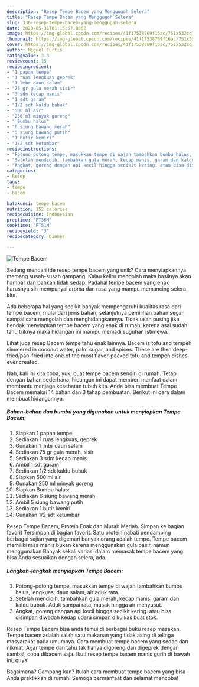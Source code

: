 ```yaml
---
description: "Resep Tempe Bacem yang Menggugah Selera"
title: "Resep Tempe Bacem yang Menggugah Selera"
slug: 336-resep-tempe-bacem-yang-menggugah-selera
date: 2020-05-31T01:15:57.806Z
image: https://img-global.cpcdn.com/recipes/41f17538769f16ac/751x532cq70/tempe-bacem-foto-resep-utama.jpg
thumbnail: https://img-global.cpcdn.com/recipes/41f17538769f16ac/751x532cq70/tempe-bacem-foto-resep-utama.jpg
cover: https://img-global.cpcdn.com/recipes/41f17538769f16ac/751x532cq70/tempe-bacem-foto-resep-utama.jpg
author: Miguel Curtis
ratingvalue: 3.3
reviewcount: 15
recipeingredient:
- "1 papan tempe"
- "1 ruas lengkuas geprek"
- "1 lmbr daun salam"
- "75 gr gula merah sisir"
- "3 sdm kecap manis"
- "1 sdt garam"
- "1/2 sdt kaldu bubuk"
- "500 ml air"
- "250 ml minyak goreng"
- " Bumbu halus"
- "6 siung bawang merah"
- "5 siung bawang putih"
- "1 butir kemiri"
- "1/2 sdt ketumbar"
recipeinstructions:
- "Potong-potong tempe, masukkan tempe di wajan tambahkan bumbu halus, lengkuas, daun salam, air aduk rata."
- "Setelah mendidih, tambahkan gula merah, kecap manis, garam dan kaldu bubuk. Aduk sampai rata, masak hingga air menyusut."
- "Angkat, goreng dengan api kecil hingga sedikit kering. atau bisa disimpan diwadah kedap udara simpan dikulkas buat stok."
categories:
- Resep
tags:
- tempe
- bacem

katakunci: tempe bacem 
nutrition: 152 calories
recipecuisine: Indonesian
preptime: "PT36M"
cooktime: "PT51M"
recipeyield: "3"
recipecategory: Dinner

---
```



![Tempe Bacem](https://img-global.cpcdn.com/recipes/41f17538769f16ac/751x532cq70/tempe-bacem-foto-resep-utama.jpg)

Sedang mencari ide resep tempe bacem yang unik? Cara menyiapkannya memang susah-susah gampang. Kalau keliru mengolah maka hasilnya akan hambar dan bahkan tidak sedap. Padahal tempe bacem yang enak harusnya sih mempunyai aroma dan rasa yang mampu memancing selera kita.

Ada beberapa hal yang sedikit banyak mempengaruhi kualitas rasa dari tempe bacem, mulai dari jenis bahan, selanjutnya pemilihan bahan segar, sampai cara mengolah dan menghidangkannya. Tidak usah pusing jika hendak menyiapkan tempe bacem yang enak di rumah, karena asal sudah tahu triknya maka hidangan ini mampu menjadi suguhan istimewa.

Lihat juga resep Bacem tempe tahu enak lainnya. Bacem is tofu and tempeh simmered in coconut water, palm sugar, and spices. These are then deep-fried/pan-fried into one of the most flavor-packed tofu and tempeh dishes ever created.


Nah, kali ini kita coba, yuk, buat tempe bacem sendiri di rumah. Tetap dengan bahan sederhana, hidangan ini dapat memberi manfaat dalam membantu menjaga kesehatan tubuh kita. Anda bisa membuat Tempe Bacem memakai 14 bahan dan 3 tahap pembuatan. Berikut ini cara dalam membuat hidangannya.

<!--inarticleads1-->

##### Bahan-bahan dan bumbu yang digunakan untuk menyiapkan Tempe Bacem:

1. Siapkan 1 papan tempe
1. Sediakan 1 ruas lengkuas, geprek
1. Gunakan 1 lmbr daun salam
1. Sediakan 75 gr gula merah, sisir
1. Sediakan 3 sdm kecap manis
1. Ambil 1 sdt garam
1. Sediakan 1/2 sdt kaldu bubuk
1. Siapkan 500 ml air
1. Gunakan 250 ml minyak goreng
1. Siapkan  Bumbu halus:
1. Sediakan 6 siung bawang merah
1. Ambil 5 siung bawang putih
1. Sediakan 1 butir kemiri
1. Gunakan 1/2 sdt ketumbar


Resep Tempe Bacem, Protein Enak dan Murah Meriah. Simpan ke bagian favorit Tersimpan di bagian favorit. Satu protein nabati pendamping berbagai sajian yang digemari banyak orang adalah tempe. Tempe bacem memiliki rasa manis bukan karena menggunakan gula pasir, namun menggunakan Banyak sekali variasi dalam memasak tempe bacem yang bisa Anda sesuaikan dengan selera, ada. 

<!--inarticleads2-->

##### Langkah-langkah menyiapkan Tempe Bacem:

1. Potong-potong tempe, masukkan tempe di wajan tambahkan bumbu halus, lengkuas, daun salam, air aduk rata.
1. Setelah mendidih, tambahkan gula merah, kecap manis, garam dan kaldu bubuk. Aduk sampai rata, masak hingga air menyusut.
1. Angkat, goreng dengan api kecil hingga sedikit kering. atau bisa disimpan diwadah kedap udara simpan dikulkas buat stok.


Resep Tempe Bacem bisa anda temui di berbagai buku resep masakan. Tempe bacem adalah salah satu makanan yang tidak asing di telinga masyarakat pada umumnya. Cara membuat tempe bacem yang sedap dan nikmat. Agar tempe dan tahu tak hanya digoreng dan digeprek dengan sambal, coba dibacem saja. Ikuti resep tempe bacem manis gurih di bawah ini, guys! 

Bagaimana? Gampang kan? Itulah cara membuat tempe bacem yang bisa Anda praktikkan di rumah. Semoga bermanfaat dan selamat mencoba!
